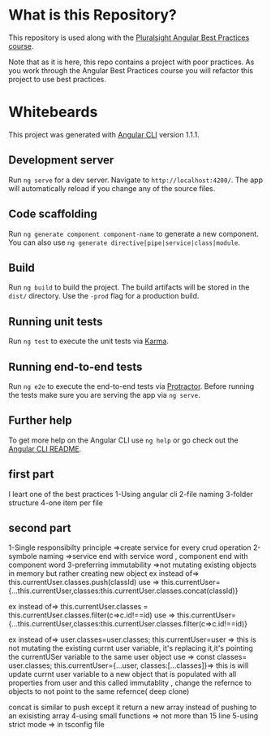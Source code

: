 # What is this Repository?
This repository is used along with the [Pluralsight Angular Best Practices course](https://app.pluralsight.com/library/courses/best-practices-angular/table-of-contents). 

Note that as it is here, this repo contains a project with poor practices. As you work through the Angular Best Practices course you will refactor this project to use best practices.

# Whitebeards

This project was generated with [Angular CLI](https://github.com/angular/angular-cli) version 1.1.1.

## Development server

Run `ng serve` for a dev server. Navigate to `http://localhost:4200/`. The app will automatically reload if you change any of the source files.

## Code scaffolding

Run `ng generate component component-name` to generate a new component. You can also use `ng generate directive|pipe|service|class|module`.

## Build

Run `ng build` to build the project. The build artifacts will be stored in the `dist/` directory. Use the `-prod` flag for a production build.

## Running unit tests

Run `ng test` to execute the unit tests via [Karma](https://karma-runner.github.io).

## Running end-to-end tests

Run `ng e2e` to execute the end-to-end tests via [Protractor](http://www.protractortest.org/).
Before running the tests make sure you are serving the app via `ng serve`.

## Further help

To get more help on the Angular CLI use `ng help` or go check out the [Angular CLI README](https://github.com/angular/angular-cli/blob/master/README.md).

## first part 
I leart one of the best practices 
1-Using angular cli 
2-file naming
3-folder structure 
4-one item per file 


## second part 
1-Single responsibilty principle =>create service for every crud operation
2-symbole naming =>service end with service word , component end with component word 
3-preferring immutability =>not mutating existing objects in memory but rather creating new object
ex instead of=> this.currentUser.classes.push(classId)
         use => this.currentUser={...this.currentUser,classes:this.currentUser.classes.concat(classId)}

ex instead of=> this.currentUser.classes = this.currentUser.classes.filter(c=>c.id!==id)
         use => this.currentUser={...this.currentUser,classes:this.currentUser.classes.filter(c=>c.id!==id)}

ex instead of=> user.classes=user.classes; this.currentUser=user   =>  this is not mutating the existing currnt user variable, it's replacing it,it's pointing the currentUSer
               variable to the  same user object 
         use => const classes= user.classes; this.currentUser={...user, classes:[...classes]}=>  this is will update currnt user variable to a new object that is populated with all properties from user and this called immutablity , change the refernce to objects to not point to the same refernce( deep clone)

concat is similar to push except it return a new array instead of pushing to an exisisting array
4-using small functions => not more than 15 line
5-using strict mode  => in tsconfig file 


